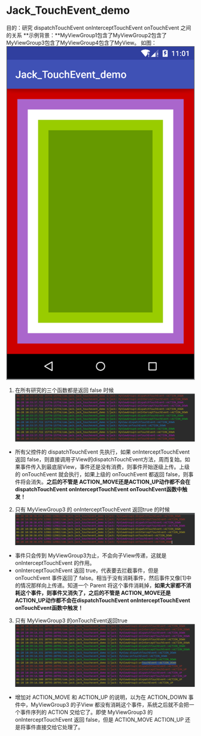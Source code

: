 # Jack_TouchEvent_demo
目的：研究 dispatchTouchEvent onInterceptTouchEvent onTouchEvent 之间的关系
**示例背景：**MyViewGroup1包含了MyViewGroup2包含了MyViewGroup3包含了MyViewGroup4包含了MyView。
如图：
![](https://github.com/jacky1234/Jack_TouchEvent_demo/blob/master/pic/main.png)

1. 在所有研究的三个函数都是返回 false 时候
  ![](https://github.com/jacky1234/Jack_TouchEvent_demo/blob/master/pic/%E6%89%80%E6%9C%89%E4%B8%8D%E6%8B%A6%E6%88%AA.png)
  
  * 所有父控件的 dispatchTouchEvent 先执行，如果 onInterceptTouchEvent 返回 false，则直接调用子View的dispatchTouchEvent方法，周而复始。如果事件传入到最底层View，事件还是没有消费，则事件开始逐级上传。上级的 onTouchEvent 就会执行，如果上级的 onTouchEvent 都返回 false，则事件将会消失。**之后的不管是 ACTION_MOVE还是ACTION_UP动作都不会在dispatchTouchEvent onInterceptTouchEvent onTouchEvent函数中触发！**
2. 只有 MyViewGroup3 的 onInterceptTouchEvent 返回true 的时候
![](https://github.com/jacky1234/Jack_TouchEvent_demo/blob/master/pic/%E5%8F%AA%E6%9C%89MyViewGroup3%E7%9A%84onInterceptTouchEvent%E8%BF%94%E5%9B%9Etrue.png)
  * 事件只会传到 MyViewGroup3为止，不会向子View传递，这就是 onInterceptTouchEvent 的作用。
  * onInterceptTouchEvent 返回 true，代表要去拦截事件，但是 onTouchEvent 事件返回了 false。相当于没有消耗事件，然后事件又像[1]中的情况那样向上传递。知道一个 Parent 将这个事件消耗掉，**如果大家都不消耗这个事件，则事件又消失了，之后的不管是 ACTION_MOVE还是ACTION_UP动作都不会在dispatchTouchEvent onInterceptTouchEvent onTouchEvent函数中触发！**
3. 只有 MyViewGroup3 的onTouchEvent返回true
![](https://github.com/jacky1234/Jack_TouchEvent_demo/blob/master/pic/%E5%8F%AA%E6%9C%89MyViewGroup3%E7%9A%84onTouchEvent%E8%BF%94%E5%9B%9Etrue.png)
  * 增加对 ACTION_MOVE 和 ACTION_UP 的说明，以为在 ACTION_DOWN 事件中，MyViewGroup3 的子View 都没有消耗这个事件，系统之后就不会把一个事件序列的 ACTION 交给它了。即使 MyViewGroup3 的 onInterceptTouchEvent 返回 false，但是 ACTION_MOVE ACTION_UP 还是将事件直接交给它处理了。
